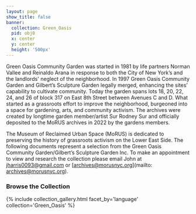 ```yaml
---
layout: page
show_title: false
banner:
  collection: Green_Oasis
  pid: obj0
  x: center
  y: center
  height: '500px'
---
```


Green Oasis Community Garden was started in 1981 by life partners Norman Vallee and Reinaldo Arana in response to both the City of New York’s and the landlords' neglect of the neighborhood. In 1997 Green Oasis Community Garden and Gilbert’s Sculpture Garden legally merged, enhancing the sites’ capability to cultivate community. Today the garden spans lots 18, 20, 22, 24, and 26 of block 317 on East 8th Street between Avenues C and D. What started as a grassroots effort to improve the neighborhood, burgeoned into a space for gardening, arts, and community activism. The archives were created by longtime garden member/artist Sur Rodney Sur and officially deposited to the MoRUS archives in 2022 by the gardens members.

The Museum of Reclaimed Urban Space (MoRUS) is dedicated to preserving the history of grassroots activism on the Lower East Side. The following documents represent a selection from the Green Oasis Community Garden/Gilbert’s Sculpture Garden Inc. To make an appointment to view and research the collection please email John at [jharris0093@gmail.com](mailto:jharris0093@gmail.com) or [archives@morusnyc.org](mailto: archives@morusnyc.org). 
 

### Browse the Collection

{% include collection_gallery.html facet_by='language' collection='Green_Oasis' %}
